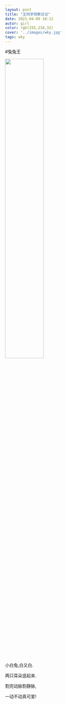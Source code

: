 ```yaml
---
layout: post
title: "王同学观察日记"
date: 2021-04-09 18:12
autor: girl
color: rgb(255,210,32)
cover: '../images/wky.jpg'
tags: wky
---
```

#兔兔王

<img src="../../images/wang1.jpg" width=50%>

小白兔,白又白.

两只耳朵竖起来.

割完动脉割静脉,

一动不动真可爱!

